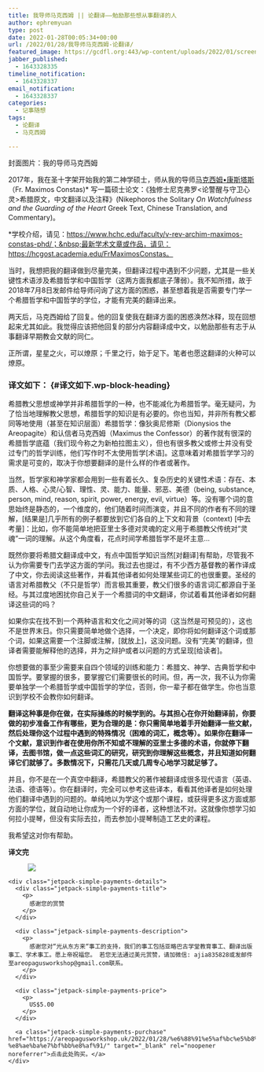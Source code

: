 ```yaml
---
title: 我导师马克西姆 || 论翻译——勉励那些想从事翻译的人
author: ephremyuan
type: post
date: 2022-01-28T00:05:34+00:00
url: /2022/01/28/我导师马克西姆-论翻译/
featured_image: https://gcdfl.org:443/wp-content/uploads/2022/01/screen-shot-2022-01-28-at-12.04.16-am.png
jabber_published:
  - 1643328335
timeline_notification:
  - 1643328337
email_notification:
  - 1643328337
categories:
  - 记事随想
tags:
  - 论翻译
  - 马克西姆

---
```

封面图片：我的导师马克西姆

2017年，我在圣十字架开始我的第二神学硕士，师从我的导师<a rel="noreferrer noopener" href="https://www.hchc.edu/faculty/v-rev-archim-maximos-constas-phd/" target="_blank">马克西姆•康斯塔斯</a>（Fr. Maximos Constas)* 写一篇硕士论文：《独修士尼克弗罗<论警醒与守卫心灵>希腊原文，中文翻译以及注释》(Nikephoros the Solitary&nbsp;_On Watchfulness and the Guarding of the Heart_&nbsp;Greek Text, Chinese Translation, and Commentary)。

*​学校介绍，请见：https://www.hchc.edu/faculty/v-rev-archim-maximos-constas-phd/​；&nbsp;​最新学术文章或作品，请见：https://hcgost.academia.edu/FrMaximosConstas​。

当时，我想把我的翻译做到尽量完美，但翻译过程中遇到不少问题，尤其是一些关键性术语涉及希腊哲学和中国哲学（这两方面我都底子薄弱）。我不知所措，故于2018年7月8日发邮件给导师问询了这方面的困惑，甚至想着我是否需要专门学一个希腊哲学和中国哲学的学位，才能有完美的翻译出来。

两天后，马克西姆给了回复。他的回复使我在翻译方面的困惑涣然冰释，现在回想起来尤其如此。我觉得应该把他回复的部分内容翻译成中文，以勉励那些有志于从事翻译早期教会文献的同仁。

正所谓，星星之火，可以燎原；千里之行，始于足下。笔者也愿这翻译的火种可以燎原。

### **译文如下：** {#译文如下.wp-block-heading}

希腊教父思想或神学并非希腊哲学的一种，也不能减化为希腊哲学。毫无疑问，为了恰当地理解教父思想，希腊哲学的知识是有必要的。你也当知，并非所有教父都同等地使用（甚至在知识层面）希腊哲学：像狄奥尼修斯（Dionysios the Areopagite）和认信者马克西姆（Maximus the Confessor）的著作就有很深的希腊哲学底蕴（我们现今称之为新柏拉图主义），但也有很多教父或修士并没有受过专门的哲学训练，他们写作时不太使用哲学[术语]。这意味着对希腊哲学学习的需求是可变的，取决于你想要翻译的是什么样的作者或著作。

当然，哲学家和神学家都会用到一些有着长久、复杂历史的关键性术语：存在、本质、人格、心灵/心智、理性、灵、能力、能量、邪恶、美德（being, substance, person, mind, reason, spirit, power, energy, evil, virtue）等。没有哪个词的意思始终是静态的，一个维度的，他们随着时间而演变，并且不同的作者有不同的理解，[结果是]几乎所有的例子都要放到它们各自的上下文和背景（context) [中去考量]：比如，你不能简单地把亚里士多德对灵魂的定义用于希腊教父传统对“灵魂”一词的理解。从这个角度看，花点时间学希腊哲学不是坏主意&#8230;

既然你要将希腊文翻译成中文，有点中国哲学知识当然[对翻译]有帮助，尽管我不认为你需要专门去学这方面的学问。我过去也提过，有不少西方基督教的著作译成了中文，你去阅读这些著作，并看其他译者如何处理某些词汇的也很重要。圣经的语言对希腊教父（不只是哲学）而言极其重要，教父们很多的语言词汇都源自于圣经。与其过度地困扰你自己关于一个希腊词的中文翻译，你试着看其他译者如何翻译这些词的吗？

如果你实在找不到一个两种语言和文化之间对等的词（这当然是可预见的），这也不是世界末日。你只需要简单地做个选择，一个决定，即你将如何翻译这个词或那个词，如果这需要一个注脚或注解，[就放上]，这没问题。没有“完美”的翻译，但译者需要能解释他的选择，并为之辩护或者以问题的方式呈现[给读者]。

你想要做的事至少需要来自四个领域的训练和能力：希腊文、神学、古典哲学和中国哲学。要掌握的很多，要掌握它们需要很长的时间。但，再一次，我不认为你需要单独学一个希腊哲学或中国哲学的学位，否则，你一辈子都在做学生。你也当意识到学校不会教你如何翻译。

**翻译这种事是你在做，在实际操练的时候学到的。与其担心在你开始翻译前，你要做的初步准备工作有哪些，更为合理的是：你只需简单地着手开始翻译一些文献，然后处理你这个过程中遇到的特殊情况（困难的词汇，概念等）。如果你在翻译一个文献，意识到作者在使用你所不知或不理解的亚里士多德的术语，你就停下翻译，去图书馆，做一点这些词汇的研究，研究到你理解这些概念，并且知道如何翻译它们就够了。多数情况下，只需花几天或几周专心地学习就足够了。**

并且，你不是在一个真空中翻译，希腊教父的著作被翻译成很多现代语言（英语、法语、德语等）。你在翻译时，完全可以参考这些译本，看看其他译者是如何处理他们翻译中遇到的问题的。单纯地以为学这个或那个课程，或获得更多这方面或那方面的学位，就自动地让你成为一个好的译者，这种想法不对。这就像你想学习如何拉小提琴，但没有实际去拉，而去参加小提琴制造工艺史的课程。

我希望这对你有帮助。

**译文完**



<div class="jetpack-simple-payments-wrapper jetpack-simple-payments-1401">
  <div class="jetpack-simple-payments-product">
    <div class="jetpack-simple-payments-product-image">
      <div class="jetpack-simple-payments-image">
        <figure><img decoding="async" src="https://gcdfl.org:443/wp-content/uploads/2021/12/e785a7e78987.png" /></figure>
      </div>
    </div>
    
    <div class="jetpack-simple-payments-details">
      <div class="jetpack-simple-payments-title">
        <p>
          感谢您的赏赞
        </p>
      </div>
      
      <div class="jetpack-simple-payments-description">
        <p>
          感谢您对“光从东方来“事工的支持，我们的事工包括亚略巴古学堂教育事工、翻译出版事工、学术事工。愿上帝祝福您。 若您无法通过美元赏赞，请加微信: ajia835828或发邮件至areopagusworkshop@gmail.com联系。
        </p>
      </div>
      
      <div class="jetpack-simple-payments-price">
        <p>
          US$5.00
        </p>
      </div>
      
      <a class="jetpack-simple-payments-purchase" href="https://areopagusworkshop.uk/2022/01/28/%e6%88%91%e5%af%bc%e5%b8%88%e9%a9%ac%e5%85%8b%e8%a5%bf%e5%a7%86-%e8%ae%ba%e7%bf%bb%e8%af%91/" target="_blank" rel="noopener noreferrer">点击此处购买。</a>
    </div>
  </div>
</div>